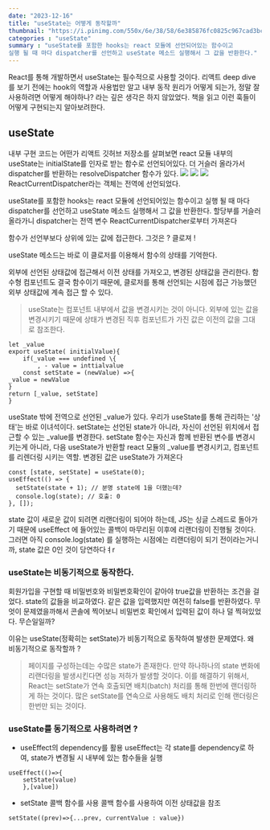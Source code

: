 ```yaml
---
date: "2023-12-16"
title: "useState는 어떻게 동작할까"
thumbnail: "https://i.pinimg.com/550x/6e/38/58/6e385876fc0825c967cad3bc935bf176.jpg"
categories : "useState"
summary : "useState를 포함한 hooks는 react 모듈에 선언되어있는 함수이고
실행 될 때 마다 dispatcher를 선언하고 useState 메소드 실행해서 그 값을 반환한다."
---
```


React를 통해 개발하면서 useState는 필수적으로 사용할 것이다. 리액트 deep dive를 보기 전에는 hook의 역할과 사용법만 알고 내부 동작 원리가 어떻게 되는가, 정말 잘 사용하려면 어떻게 해야하나? 라는 깊은 생각은 하지 않았었다.
책을 읽고 이런 훅들이 어떻게 구현되는지 알아보려한다.

## useState

내부 구현 코드는 어떤가 리액트 깃허브 저장소를 살펴보면 react 모듈 내부의 useState는 initialState를 인자로 받는 함수로 선언되어있다.
더 거슬러 올라가서 dispatcher를 반환하는 resolveDispatcher 함수가 있다.
![](https://velog.velcdn.com/images/jutrong/post/d9d2afe5-639c-4956-adea-b7360cc5116d/image.png)
![](https://velog.velcdn.com/images/jutrong/post/c9543f95-d70d-4ed6-8c75-f9483ac628cd/image.png)
![](https://velog.velcdn.com/images/jutrong/post/1fa807b1-4c81-4ad1-8056-0d39b470bf4b/image.png)
ReactCurrentDispatcher라는 객체는 전역에 선언되었다.

useState를 포함한 hooks는 react 모듈에 선언되어있는 함수이고
실행 될 때 마다 dispatcher를 선언하고 useState 메소드 실행해서 그 값을 반환한다.
할당부를 거슬러 올라가니 dispatcher는 전역 변수 ReactCurrentDispatcher로부터 가져온다

함수가 선언부보다 상위에 있는 값에 접근한다. 그것은 ? 클로져 !

useState 메소드는 바로 이 클로저를 이용해서 함수의 상태를 기억한다.

외부에 선언된 상태값에 접근해서 이전 상태를 가져오고, 변경된 상태값을 관리한다.
함수형 컴포넌트도 결국 함수이기 때문에, 클로저를 통해 선언되는 시점에 접근 가능했던 외부 상태값에 계속 접근 할 수 있다.

> useState는 컴포넌트 내부에서 값을 변경시키는 것이 아니다. 외부에 있는 값을 변경시키기 때문에 상태가 변경된 직후 컴포넌트가 가진 값은 이전의 값을 그대로 참조한다.

```
let _value
export useState( initialValue){
	if(_value === undefined \{
		, - value = inttialvalue
	const setState = (newValue) =>{
_value = newValue
}
return [_value, setState]
}
```

useState 밖에 전역으로 선언된 \_value가 있다. 우리가 useState를 통해 관리하는 '상태'는 바로 이녀석이다. setState는 선언된 state가 아니라, 자신이 선언된 위치에서 접근할 수 있는 \_value를 변경한다.
setState 함수는 자신과 함께 반환된 변수를 변경시키는게 아니라, 다음 useState가 반환할 react 모듈의 \_value를 변경시키고, 컴포넌트를 리렌더링 시키는 역할. 변경된 값은 useState가 가져온다

```
const [state, setState] = useState(0);
useEffect(() => {
  setState(state + 1); // 분명 state에 1을 더했는데?
  console.log(state); // 호출: 0
}, []);
```

state 값이 새로운 값이 되려면 리랜더링이 되어야 하는데, JS는 싱글 스레드로 돌아가기 때문에 useEffect 에 들어있는 콜백이 마무리된 이후에 리랜더링이 진행될 것이다. 그러면 아직 console.log(state) 를 실행하는 시점에는 리랜더링이 되기 전이라는거니까, state 값은 0인 것이 당연하다ㅕr

### useState는 비동기적으로 동작한다.

회원가입을 구현할 때 비밀번호와 비밀번호확인이 같아야 true값을 반환하는 조건을 걸었다. state의 값들을 비교하였다. 같은 값을 입력했지만 여전히 false를 반환하였다. 무엇이 문제였을까해서 콘솔에 찍어보니 비밀번호 확인에서 입력된 값이 하나 덜 찍혀있었다. 무슨일일까?

이유는 useState(정확히는 setState)가 비동기적으로 동작하여 발생한 문제였다.
왜 비동기적으로 동작할까 ?

> 페이지를 구성하는데는 수많은 state가 존재한다. 만약 하나하나의 state 변화에 리랜더링을 발생시킨다면 성능 저하가 발생할 것이다.
> 이를 해결하기 위해서, React는 setState가 연속 호출되면 배치(batch) 처리를 통해 한번에 랜더링하게 하는 것이다.
> 많은 setState를 연속으로 사용해도 배치 처리로 인해 랜더링은 한번만 되는 것이다.

### useState를 동기적으로 사용하려면 ?

- useEffect의 dependency를 활용
  useEffect는 각 state를 dependency로 하여, state가 변경될 시 내부에 있는 함수들을 실행

```
useEffect(()=>{
	setState(value)
	},[value])
```

- setState 콜백 함수를 사용
  콜백 함수를 사용하여 이전 상태값을 참조

```
setState((prev)=>{...prev, currentValue : value})
```
